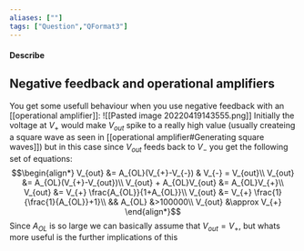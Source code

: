 ```yaml
---
aliases: [""]
tags: ["Question","QFormat3"]
---
```


#### Describe
## Negative feedback and operational amplifiers
You get some usefull behaviour when you use negative feedback with an [[operational amplifier]]:
![[Pasted image 20220419143555.png]]
Initially the voltage at $V_{+}$ would make $V_{out}$ spike to a really high value (usually createing a square wave as seen in [[operational amplifier#Generating square waves]]) but in this case since $V_{out}$ feeds back to $V_{-}$ you get the following set of equations:
$$\begin{align*}
V_{out} &= A_{OL}(V_{+}-V_{-}) & V_{-} = V_{out}\\
V_{out} &= A_{OL}(V_{+}-V_{out})\\
V_{out} + A_{OL}V_{out} &= A_{OL}V_{+}\\
V_{out} &= V_{+} \frac{A_{OL}}{1+A_{OL}}\\
V_{out} &= V_{+} \frac{1}{\frac{1}{A_{OL}}+1}\\
&& A_{OL} &>100000\\
V_{out} &\approx V_{+}
\end{align*}$$
Since $A_{OL}$ is so large we can basically assume that $V_{out}=V_{+}$, but whats more useful is the further implications of this